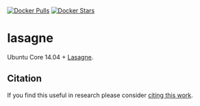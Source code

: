[![Docker Pulls](https://img.shields.io/docker/pulls/kaixhin/lasagne.svg)](https://hub.docker.com/r/kaixhin/lasagne/)
[![Docker Stars](https://img.shields.io/docker/stars/kaixhin/lasagne.svg)](https://hub.docker.com/r/kaixhin/lasagne/)

lasagne
=======
Ubuntu Core 14.04 + [Lasagne](http://lasagne.readthedocs.org/).

Citation
--------
If you find this useful in research please consider [citing this work](https://github.com/Kaixhin/dockerfiles/blob/master/CITATION.md).
